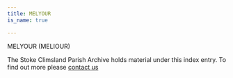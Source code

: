 ```yaml
---
title: MELYOUR
is_name: true

---
```


MELYOUR (MELIOUR)


The Stoke Climsland Parish Archive holds material under this index entry. To find out more please [contact us](/contact/)
